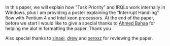 In this paper, we will explain how “Task Priority” and IRQLs work internally in Windows, plus I am providing a poster
explaining the “Interrupt Handling” flow with Pentium 4 and Intel xeon processors. At the end of the paper, before we
start I would like to give a special thanks to [Ahmed Bahaa](https://www.linkedin.com/in/ahmad-bahaa-2367148b) for helping me alot in formatting the paper. Thank you

Also special thanks to [sinaei](https://twitter.com/Intel80x86?s=09), [drew](https://twitter.com/drewbervisor?s=09) and [xeroxz](https://twitter.com/_xeroxz?s=09) for reviewing the paper.
